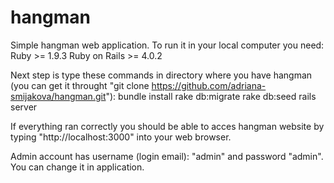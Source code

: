 hangman
=======
Simple hangman web application.
To run it in your local computer you need:
Ruby  >= 1.9.3
Ruby on Rails >= 4.0.2

Next step is type these commands in directory where you have hangman 
(you can get it throught "git clone https://github.com/adriana-smijakova/hangman.git"):
bundle install
rake db:migrate
rake db:seed
rails server

If everything ran correctly you should be able to acces hangman website by typing
"http://localhost:3000" into your web browser.

Admin account has username (login email): "admin" and password "admin". You can change
it in application.

 


